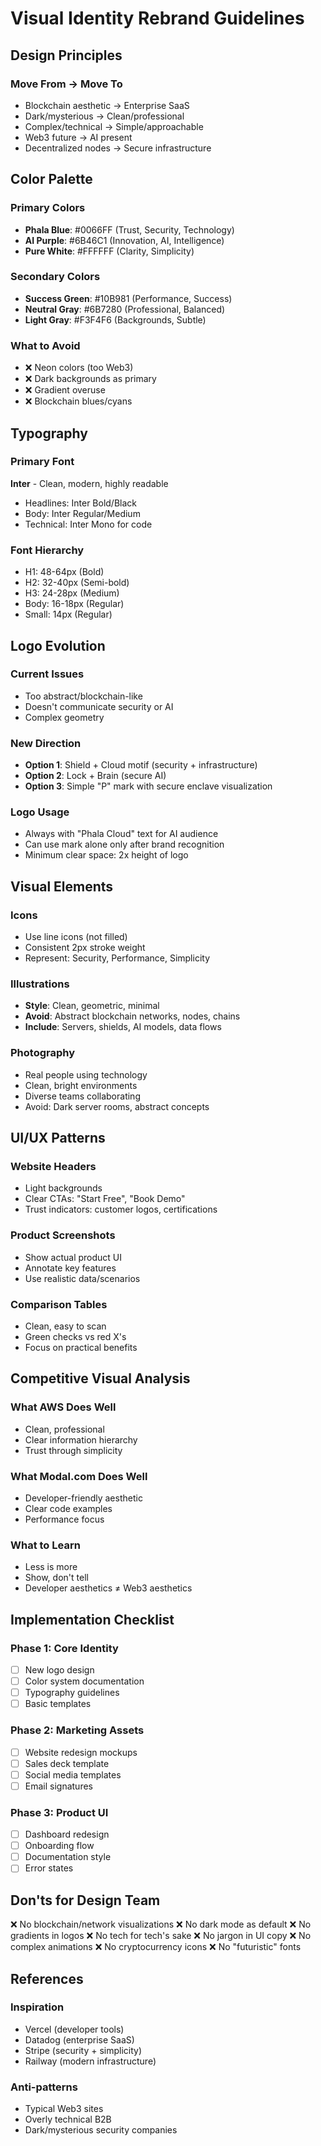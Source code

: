 # Visual Identity Rebrand Guidelines

## Design Principles

### Move From → Move To
- Blockchain aesthetic → Enterprise SaaS
- Dark/mysterious → Clean/professional  
- Complex/technical → Simple/approachable
- Web3 future → AI present
- Decentralized nodes → Secure infrastructure

## Color Palette

### Primary Colors
- **Phala Blue**: #0066FF (Trust, Security, Technology)
- **AI Purple**: #6B46C1 (Innovation, AI, Intelligence)
- **Pure White**: #FFFFFF (Clarity, Simplicity)

### Secondary Colors
- **Success Green**: #10B981 (Performance, Success)
- **Neutral Gray**: #6B7280 (Professional, Balanced)
- **Light Gray**: #F3F4F6 (Backgrounds, Subtle)

### What to Avoid
- ❌ Neon colors (too Web3)
- ❌ Dark backgrounds as primary
- ❌ Gradient overuse
- ❌ Blockchain blues/cyans

## Typography

### Primary Font
**Inter** - Clean, modern, highly readable
- Headlines: Inter Bold/Black
- Body: Inter Regular/Medium
- Technical: Inter Mono for code

### Font Hierarchy
- H1: 48-64px (Bold)
- H2: 32-40px (Semi-bold)
- H3: 24-28px (Medium)
- Body: 16-18px (Regular)
- Small: 14px (Regular)

## Logo Evolution

### Current Issues
- Too abstract/blockchain-like
- Doesn't communicate security or AI
- Complex geometry

### New Direction
- **Option 1**: Shield + Cloud motif (security + infrastructure)
- **Option 2**: Lock + Brain (secure AI)
- **Option 3**: Simple "P" mark with secure enclave visualization

### Logo Usage
- Always with "Phala Cloud" text for AI audience
- Can use mark alone only after brand recognition
- Minimum clear space: 2x height of logo

## Visual Elements

### Icons
- Use line icons (not filled)
- Consistent 2px stroke weight
- Represent: Security, Performance, Simplicity

### Illustrations
- **Style**: Clean, geometric, minimal
- **Avoid**: Abstract blockchain networks, nodes, chains
- **Include**: Servers, shields, AI models, data flows

### Photography
- Real people using technology
- Clean, bright environments
- Diverse teams collaborating
- Avoid: Dark server rooms, abstract concepts

## UI/UX Patterns

### Website Headers
- Light backgrounds
- Clear CTAs: "Start Free", "Book Demo"
- Trust indicators: customer logos, certifications

### Product Screenshots
- Show actual product UI
- Annotate key features
- Use realistic data/scenarios

### Comparison Tables
- Clean, easy to scan
- Green checks vs red X's
- Focus on practical benefits

## Competitive Visual Analysis

### What AWS Does Well
- Clean, professional
- Clear information hierarchy
- Trust through simplicity

### What Modal.com Does Well
- Developer-friendly aesthetic
- Clear code examples
- Performance focus

### What to Learn
- Less is more
- Show, don't tell
- Developer aesthetics ≠ Web3 aesthetics

## Implementation Checklist

### Phase 1: Core Identity
- [ ] New logo design
- [ ] Color system documentation
- [ ] Typography guidelines
- [ ] Basic templates

### Phase 2: Marketing Assets
- [ ] Website redesign mockups
- [ ] Sales deck template
- [ ] Social media templates
- [ ] Email signatures

### Phase 3: Product UI
- [ ] Dashboard redesign
- [ ] Onboarding flow
- [ ] Documentation style
- [ ] Error states

## Don'ts for Design Team

❌ No blockchain/network visualizations
❌ No dark mode as default
❌ No gradients in logos
❌ No tech for tech's sake
❌ No jargon in UI copy
❌ No complex animations
❌ No cryptocurrency icons
❌ No "futuristic" fonts

## References

### Inspiration
- Vercel (developer tools)
- Datadog (enterprise SaaS)
- Stripe (security + simplicity)
- Railway (modern infrastructure)

### Anti-patterns
- Typical Web3 sites
- Overly technical B2B
- Dark/mysterious security companies